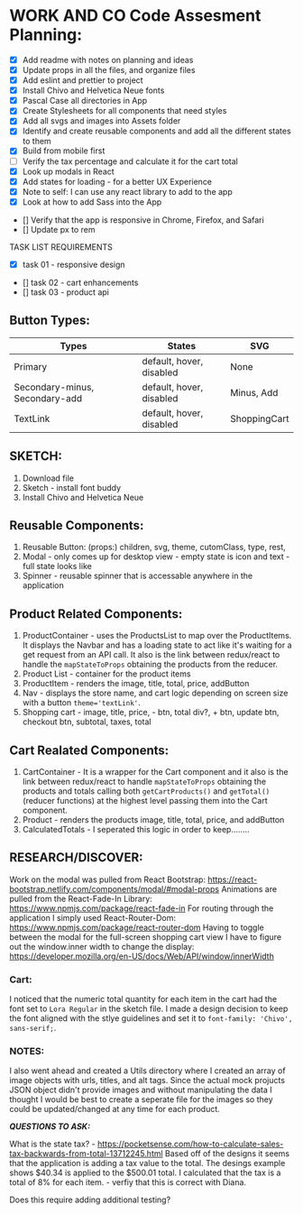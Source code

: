 # WORK AND CO Code Assesment Planning:

- [x] Add readme with notes on planning and ideas
- [x] Update props in all the files, and organize files
- [x] Add eslint and prettier to project
- [x] Install Chivo and Helvetica Neue fonts
- [x] Pascal Case all directories in App
- [x] Create Stylesheets for all components that need styles
- [x] Add all svgs and images into Assets folder
- [x] Identify and create reusable components and add all the different states to them
- [x] Build from mobile first
- [ ] Verify the tax percentage and calculate it for the cart total
- [x] Look up modals in React
- [x] Add states for loading - for a better UX Experience
- [x] Note to self: I can use any react library to add to the app
- [x] Look at how to add Sass into the App
- [] Verify that the app is responsive in Chrome, Firefox, and Safari
- [] Update px to rem

TASK LIST REQUIREMENTS

- [x] task 01 - responsive design
- [] task 02 - cart enhancements
- [] task 03 - product api

## Button Types:

| Types                          | States                   | SVG          |
| ------------------------------ | ------------------------ | ------------ |
| Primary                        | default, hover, disabled | None         |
| Secondary-minus, Secondary-add | default, hover, disabled | Minus, Add   |
| TextLink                       | default, hover, disabled | ShoppingCart |

## SKETCH:

1. Download file
2. Sketch - install font buddy
3. Install Chivo and Helvetica Neue

## Reusable Components:

1. Reusable Button: (props:) children, svg, theme, cutomClass, type, rest,
2. Modal - only comes up for desktop view - empty state is icon and text - full state looks like
3. Spinner - reusable spinner that is accessable anywhere in the application

## Product Related Components:

1. ProductContainer - uses the ProductsList to map over the ProductItems. It displays the Navbar and has a loading state to act like it's waiting for a get request from an API call. It also is the link between redux/react to handle the `mapStateToProps` obtaining the products from the reducer.
2. Product List - container for the product items
3. ProductItem - renders the image, title, total, price, addButton
4. Nav - displays the store name, and cart logic depending on screen size with a button `theme='textLink'`.
5. Shopping cart - image, title, price, - btn, total div?, + btn, update btn, checkout btn, subtotal, taxes, total

## Cart Realated Components:

1. CartContainer - It is a wrapper for the Cart component and it also is the link between redux/react to handle `mapStateToProps` obtaining the products and totals calling both `getCartProducts()` and `getTotal()` (reducer functions) at the highest level passing them into the Cart component.
2. Product - renders the products image, title, total, price, and addButton
3. CalculatedTotals - I seperated this logic in order to keep........

## RESEARCH/DISCOVER:

Work on the modal was pulled from React Bootstrap: https://react-bootstrap.netlify.com/components/modal/#modal-props
Animations are pulled from the React-Fade-In Library: https://www.npmjs.com/package/react-fade-in
For routing through the application I simply used React-Router-Dom: https://www.npmjs.com/package/react-router-dom
Having to toggle between the modal for the full-screen shopping cart view I have to figure out the window.inner width to change the display: https://developer.mozilla.org/en-US/docs/Web/API/window/innerWidth

### Cart:

I noticed that the numeric total quantity for each item in the cart had the font set to `Lora Regular` in the sketch file. I made a design decision to keep the font aligned with the stlye guidelines and set it to `font-family: 'Chivo', sans-serif;`.

### NOTES:

I also went ahead and created a Utils directory where I created an array of image objects with urls, titles, and alt tags. Since the actual mock projucts JSON object didn't provide images and without manipulating the data I thought I would be best to create a seperate file for the images so they could be updated/changed at any time for each product.

**_QUESTIONS TO ASK:_**

What is the state tax? - https://pocketsense.com/how-to-calculate-sales-tax-backwards-from-total-13712245.html
Based off of the designs it seems that the application is adding a tax value to the total. The desings example shows $40.34 is applied to the $500.01 total. I calculated that the tax is a total of 8% for each item. - verfiy that this is correct with Diana.

Does this require adding additional testing?
